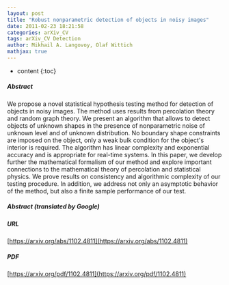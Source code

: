 ```yaml
---
layout: post
title: "Robust nonparametric detection of objects in noisy images"
date: 2011-02-23 18:21:58
categories: arXiv_CV
tags: arXiv_CV Detection
author: Mikhail A. Langovoy, Olaf Wittich
mathjax: true
---
```


* content
{:toc}

##### Abstract
We propose a novel statistical hypothesis testing method for detection of objects in noisy images. The method uses results from percolation theory and random graph theory. We present an algorithm that allows to detect objects of unknown shapes in the presence of nonparametric noise of unknown level and of unknown distribution. No boundary shape constraints are imposed on the object, only a weak bulk condition for the object's interior is required. The algorithm has linear complexity and exponential accuracy and is appropriate for real-time systems. In this paper, we develop further the mathematical formalism of our method and explore important connections to the mathematical theory of percolation and statistical physics. We prove results on consistency and algorithmic complexity of our testing procedure. In addition, we address not only an asymptotic behavior of the method, but also a finite sample performance of our test.

##### Abstract (translated by Google)


##### URL
[https://arxiv.org/abs/1102.4811](https://arxiv.org/abs/1102.4811)

##### PDF
[https://arxiv.org/pdf/1102.4811](https://arxiv.org/pdf/1102.4811)

